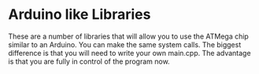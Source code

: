 # Arduino like Libraries
These are a number of libraries that will allow you to use the ATMega chip similar to an Arduino. You can make the same system calls. The biggest difference is that you will need to write your own main.cpp. The advantage is that you are fully in control of the program now.